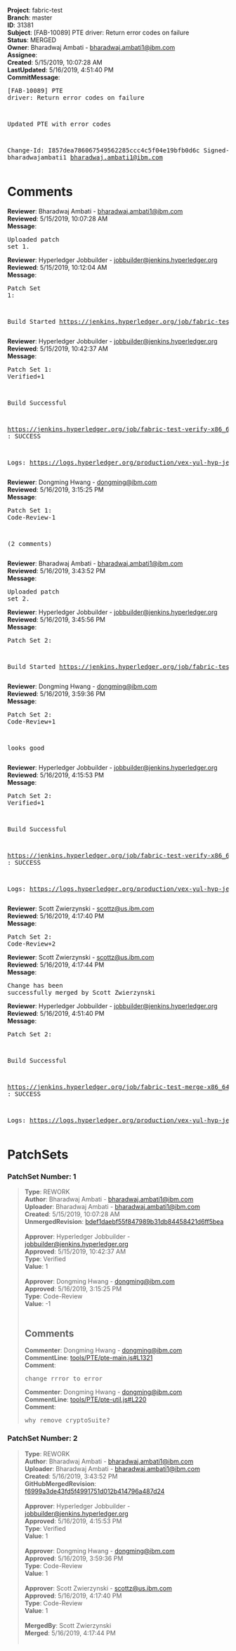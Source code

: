 <strong>Project</strong>: fabric-test<br><strong>Branch</strong>: master<br><strong>ID</strong>: 31381<br><strong>Subject</strong>: [FAB-10089] PTE driver: Return error codes on failure<br><strong>Status</strong>: MERGED<br><strong>Owner</strong>: Bharadwaj Ambati - bharadwaj.ambati1@ibm.com<br><strong>Assignee</strong>:<br><strong>Created</strong>: 5/15/2019, 10:07:28 AM<br><strong>LastUpdated</strong>: 5/16/2019, 4:51:40 PM<br><strong>CommitMessage</strong>:<br><pre>[FAB-10089] PTE driver: Return error codes on failure

   Updated PTE with error codes

Change-Id: I857dea786067549562285ccc4c5f04e19bfb0d6c
Signed-off-by: bharadwajambati1 <bharadwaj.ambati1@ibm.com>
</pre><h1>Comments</h1><strong>Reviewer</strong>: Bharadwaj Ambati - bharadwaj.ambati1@ibm.com<br><strong>Reviewed</strong>: 5/15/2019, 10:07:28 AM<br><strong>Message</strong>: <pre>Uploaded patch set 1.</pre><strong>Reviewer</strong>: Hyperledger Jobbuilder - jobbuilder@jenkins.hyperledger.org<br><strong>Reviewed</strong>: 5/15/2019, 10:12:04 AM<br><strong>Message</strong>: <pre>Patch Set 1:

Build Started https://jenkins.hyperledger.org/job/fabric-test-verify-x86_64/2962/</pre><strong>Reviewer</strong>: Hyperledger Jobbuilder - jobbuilder@jenkins.hyperledger.org<br><strong>Reviewed</strong>: 5/15/2019, 10:42:37 AM<br><strong>Message</strong>: <pre>Patch Set 1: Verified+1

Build Successful 

https://jenkins.hyperledger.org/job/fabric-test-verify-x86_64/2962/ : SUCCESS

Logs: https://logs.hyperledger.org/production/vex-yul-hyp-jenkins-3/fabric-test-verify-x86_64/2962</pre><strong>Reviewer</strong>: Dongming Hwang - dongming@ibm.com<br><strong>Reviewed</strong>: 5/16/2019, 3:15:25 PM<br><strong>Message</strong>: <pre>Patch Set 1: Code-Review-1

(2 comments)</pre><strong>Reviewer</strong>: Bharadwaj Ambati - bharadwaj.ambati1@ibm.com<br><strong>Reviewed</strong>: 5/16/2019, 3:43:52 PM<br><strong>Message</strong>: <pre>Uploaded patch set 2.</pre><strong>Reviewer</strong>: Hyperledger Jobbuilder - jobbuilder@jenkins.hyperledger.org<br><strong>Reviewed</strong>: 5/16/2019, 3:45:56 PM<br><strong>Message</strong>: <pre>Patch Set 2:

Build Started https://jenkins.hyperledger.org/job/fabric-test-verify-x86_64/2967/</pre><strong>Reviewer</strong>: Dongming Hwang - dongming@ibm.com<br><strong>Reviewed</strong>: 5/16/2019, 3:59:36 PM<br><strong>Message</strong>: <pre>Patch Set 2: Code-Review+1

looks good</pre><strong>Reviewer</strong>: Hyperledger Jobbuilder - jobbuilder@jenkins.hyperledger.org<br><strong>Reviewed</strong>: 5/16/2019, 4:15:53 PM<br><strong>Message</strong>: <pre>Patch Set 2: Verified+1

Build Successful 

https://jenkins.hyperledger.org/job/fabric-test-verify-x86_64/2967/ : SUCCESS

Logs: https://logs.hyperledger.org/production/vex-yul-hyp-jenkins-3/fabric-test-verify-x86_64/2967</pre><strong>Reviewer</strong>: Scott Zwierzynski - scottz@us.ibm.com<br><strong>Reviewed</strong>: 5/16/2019, 4:17:40 PM<br><strong>Message</strong>: <pre>Patch Set 2: Code-Review+2</pre><strong>Reviewer</strong>: Scott Zwierzynski - scottz@us.ibm.com<br><strong>Reviewed</strong>: 5/16/2019, 4:17:44 PM<br><strong>Message</strong>: <pre>Change has been successfully merged by Scott Zwierzynski</pre><strong>Reviewer</strong>: Hyperledger Jobbuilder - jobbuilder@jenkins.hyperledger.org<br><strong>Reviewed</strong>: 5/16/2019, 4:51:40 PM<br><strong>Message</strong>: <pre>Patch Set 2:

Build Successful 

https://jenkins.hyperledger.org/job/fabric-test-merge-x86_64/677/ : SUCCESS

Logs: https://logs.hyperledger.org/production/vex-yul-hyp-jenkins-3/fabric-test-merge-x86_64/677</pre><h1>PatchSets</h1><h3>PatchSet Number: 1</h3><blockquote><strong>Type</strong>: REWORK<br><strong>Author</strong>: Bharadwaj Ambati - bharadwaj.ambati1@ibm.com<br><strong>Uploader</strong>: Bharadwaj Ambati - bharadwaj.ambati1@ibm.com<br><strong>Created</strong>: 5/15/2019, 10:07:28 AM<br><strong>UnmergedRevision</strong>: [bdef1daebf55f847989b31db84458421d6ff5bea](https://github.com/hyperledger-gerrit-archive/fabric-test/commit/bdef1daebf55f847989b31db84458421d6ff5bea)<br><br><strong>Approver</strong>: Hyperledger Jobbuilder - jobbuilder@jenkins.hyperledger.org<br><strong>Approved</strong>: 5/15/2019, 10:42:37 AM<br><strong>Type</strong>: Verified<br><strong>Value</strong>: 1<br><br><strong>Approver</strong>: Dongming Hwang - dongming@ibm.com<br><strong>Approved</strong>: 5/16/2019, 3:15:25 PM<br><strong>Type</strong>: Code-Review<br><strong>Value</strong>: -1<br><br><h2>Comments</h2><strong>Commenter</strong>: Dongming Hwang - dongming@ibm.com<br><strong>CommentLine</strong>: [tools/PTE/pte-main.js#L1321](https://github.com/hyperledger-gerrit-archive/fabric-test/blob/bdef1daebf55f847989b31db84458421d6ff5bea/tools/PTE/pte-main.js#L1321)<br><strong>Comment</strong>: <pre>change rrror to error</pre><strong>Commenter</strong>: Dongming Hwang - dongming@ibm.com<br><strong>CommentLine</strong>: [tools/PTE/pte-util.js#L220](https://github.com/hyperledger-gerrit-archive/fabric-test/blob/bdef1daebf55f847989b31db84458421d6ff5bea/tools/PTE/pte-util.js#L220)<br><strong>Comment</strong>: <pre>why remove cryptoSuite?</pre></blockquote><h3>PatchSet Number: 2</h3><blockquote><strong>Type</strong>: REWORK<br><strong>Author</strong>: Bharadwaj Ambati - bharadwaj.ambati1@ibm.com<br><strong>Uploader</strong>: Bharadwaj Ambati - bharadwaj.ambati1@ibm.com<br><strong>Created</strong>: 5/16/2019, 3:43:52 PM<br><strong>GitHubMergedRevision</strong>: [f6999a3de43fd5f4991751d012b414796a487d24](https://github.com/hyperledger-gerrit-archive/fabric-test/commit/f6999a3de43fd5f4991751d012b414796a487d24)<br><br><strong>Approver</strong>: Hyperledger Jobbuilder - jobbuilder@jenkins.hyperledger.org<br><strong>Approved</strong>: 5/16/2019, 4:15:53 PM<br><strong>Type</strong>: Verified<br><strong>Value</strong>: 1<br><br><strong>Approver</strong>: Dongming Hwang - dongming@ibm.com<br><strong>Approved</strong>: 5/16/2019, 3:59:36 PM<br><strong>Type</strong>: Code-Review<br><strong>Value</strong>: 1<br><br><strong>Approver</strong>: Scott Zwierzynski - scottz@us.ibm.com<br><strong>Approved</strong>: 5/16/2019, 4:17:40 PM<br><strong>Type</strong>: Code-Review<br><strong>Value</strong>: 1<br><br><strong>MergedBy</strong>: Scott Zwierzynski<br><strong>Merged</strong>: 5/16/2019, 4:17:44 PM<br><br></blockquote>
